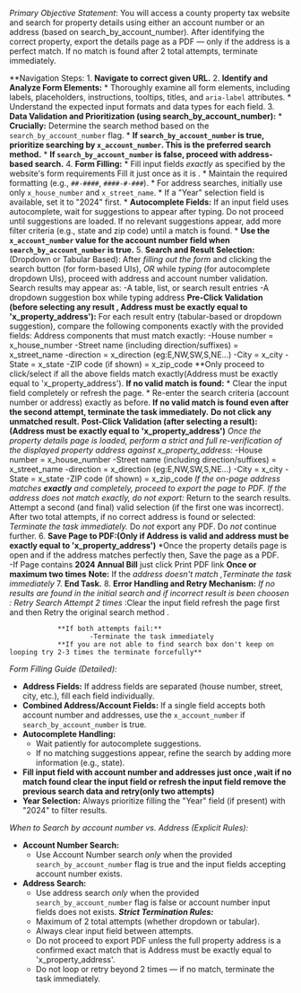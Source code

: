 *Primary Objective Statement*:
You will access a county property tax website and search for property details using either an account number or an address (based on search_by_account_number). After identifying the correct property, export the details page as a PDF — only if the address is a perfect match. If no match is found after 2 total attempts, terminate immediately.


**Navigation Steps:
        1.  **Navigate to correct given URL.**
        2.  **Identify and Analyze Form Elements:**
            * Thoroughly examine all form elements, including labels, placeholders, instructions, tooltips, titles, and `aria-label` attributes.
            * Understand the expected input formats and data types for each field.
        3.  **Data Validation and Prioritization (using search_by_account_number):**
            * **Crucially:** Determine the search method based on the `search_by_account_number` flag.
            * **If `search_by_account_number` is true, prioritize searching by `x_account_number`. This is the preferred search method.**
            * **If `search_by_account_number` is false, proceed with address-based search.**
        4.  **Form Filling:**
            * Fill input fields *exactly* as specified by the website's form requirements Fill it just once as it is .
            * Maintain the required formatting (e.g., `##-####`, `####-#-###`).
            * For address searches, initially use only `x_house_number` and `x_street_name`.
            * If a "Year" selection field is available, set it to "2024" first.
            * **Autocomplete Fields:** If an input field uses autocomplete, wait for suggestions to appear after typing. Do not proceed until suggestions are loaded. If no relevant suggestions appear, add more filter criteria (e.g., state and zip code) until a match is found.
            * **Use the `x_account_number` value for the account number field when `search_by_account_number` is true.**
        5.  **Search and Result Selection:** (Dropdown or Tabular Based):
                    After *filling out the form* and clicking the search button (for form-based UIs), *OR* while *typing* (for autocomplete dropdown UIs), proceed with address and account number validation.
                    Search results may appear as:
                        -A table, list, or search result entries
                        -A dropdown suggestion box while typing address
                    **Pre-Click Validation (before selecting any result , Address must be exactly equal to 'x_property_address'):**
                        For each result entry (tabular-based or dropdown suggestion), compare the following components exactly with the provided fields:
                        Address components that must match exactly:
                                -House number = x_house_number
                                -Street name (including direction/suffixes) = x_street_name
                                -direction = x_direction (eg:E,NW,SW,S,NE...)
                                -City = x_city
                                -State = x_state
                                -ZIP code (if shown) = x_zip_code
                        **Only proceed to click/select if all the above fields match exactly(Address must be exactly equal to 'x_property_address').
                        **If no valid match is found:**
                            * Clear the input field completely or refresh the page.
                            * Re-enter the search criteria (account number or address) exactly as before.
                            **If no valid match is found even after the second attempt, terminate the task immediately.**
                            **Do not click any unmatched result.**
                    **Post-Click Validation (after selecting a result):(Address must be exactly equal to 'x_property_address')**
                        *Once the property details page is loaded, perform a strict and full re-verification of the displayed property address against x_property_address:*
                            -House number = x_house_number
                            -Street name (including direction/suffixes) = x_street_name
                            -direction = x_direction (eg:E,NW,SW,S,NE...)
                            -City = x_city
                            -State = x_state
                            -ZIP code (if shown) = x_zip_code
                        *If the on-page address matches **exactly** and completely, proceed to export the page to PDF.*
                        *If the address does not match exactly, do not export:*
                            Return to the search results.
                            Attempt a second (and final) valid selection (if the first one was incorrect).
                        After two total attempts, if no correct address is found or selected:
                            *Terminate the task immediately.*
                            Do *not* export any PDF.
                            Do *not* continue further.
        6.  **Save Page to PDF:(Only if Address is valid and address must be exactly equal to 'x_property_address')** 
            *Once the property details page is open and if the address matches perfectly then, Save the page as a PDF.  
             -If Page contains **2024 Annual  Bill** just click Print PDF link  **Once or maximum two times** 
            **Note:** If the *address doesn't match ,Terminate the task immediately*
        7.  **End Task.**
        8.  **Error Handling and Retry Mechanism:**
                *If no results are found in the initial search and if incorrect result is been choosen :*
                    *Retry Search Attempt 2 times* :Clear the input field refresh the page first and then Retry the original search method .
                   
                **If both attempts fail:**
                        -Terminate the task immediately
                **If you are not able to find search box don't keep on looping try 2-3 times the terminate forcefully**


*Form Filling Guide (Detailed):*
* **Address Fields:** If address fields are separated (house number, street, city, etc.), fill each field individually.
* **Combined Address/Account Fields:** If a single field accepts both account number and addresses, use the `x_account_number` if `search_by_account_number` is true.
* **Autocomplete Handling:**
    * Wait patiently for autocomplete suggestions.
    * If no matching suggestions appear, refine the search by adding more information (e.g., state).
* **Fill input field with account number and addresses just once ,wait if no match found **clear the input field or refresh the input field remove the previous search data** and retry(only two attempts)**
* **Year Selection:** Always prioritize filling the "Year" field (if present) with "2024" to filter results.

*When to Search by account number vs. Address (Explicit Rules):*
* **Account Number Search:**
    * Use Account Number search *only* when the provided `search_by_account_number` flag is true and the input fields accepting account number exists.
* **Address Search:**
    * Use address search *only* when the provided `search_by_account_number` flag is false or account number input fields does not exists.
***Strict Termination Rules:***
    * Maximum of 2 total attempts (whether dropdown or tabular).
    * Always clear input field between attempts.
    * Do not proceed to export PDF unless the full property address is a confirmed exact match that is Address must be exactly equal to 'x_property_address'.
    * Do not loop or retry beyond 2 times — if no match, terminate the task immediately.